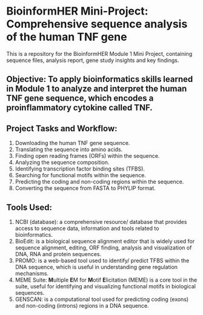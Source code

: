 # BioinformHER Mini-Project: Comprehensive sequence analysis of the human TNF gene
This is a repository for the BioinformHER Module 1 Mini Project, containing sequence files, analysis report, gene study insights and key findings.

## Objective: To apply bioinformatics skills learned in Module 1 to analyze and interpret the human TNF gene sequence, which encodes a proinflammatory cytokine called TNF.

## Project Tasks and Workflow:
1. Downloading the human TNF gene sequence.
2. Translating the sequence into amino acids.
3. Finding open reading frames (ORFs) within the sequence.
4. Analyzing the sequence composition.
5. Identifying transcription factor binding sites (TFBS).
6. Searching for functional motifs within the sequence.
7. Predicting the coding and non-coding regions within the sequence.
8. Converting the sequence from FASTA to PHYLIP format.

## Tools Used:
1. NCBI (database): a comprehensive resource/ database that provides access to sequence data, information and tools related to bioinformatics.
2. BioEdit: is a biological sequence alignment editor that is widely used for sequence alignment, editing, ORF finding, analysis and visualization of DNA, RNA and protein sequences. 
3. PROMO: is a web-based tool used to identify/ predict TFBS within the DNA sequence, which is useful in understanding gene regulation mechanisms. 
4. MEME Suite: **M**ultiple **E**M for **M**otif **E**licitation (MEME) is a core tool in the suite, useful for identifying and visualizing functional motifs in biological sequences.
5. GENSCAN: is a computational tool used for predicting coding (exons) and non-coding (introns) regions in a DNA sequence.


